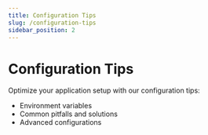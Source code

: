 ```yaml
---
title: Configuration Tips
slug: /configuration-tips
sidebar_position: 2
---
```


# Configuration Tips

Optimize your application setup with our configuration tips:
- Environment variables
- Common pitfalls and solutions
- Advanced configurations
